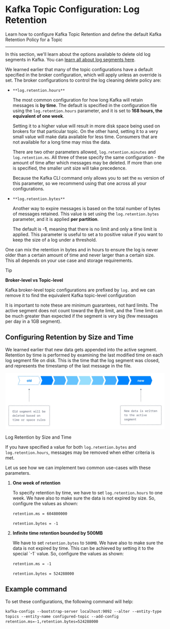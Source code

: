 Kafka Topic Configuration: Log Retention
========================================

Learn how to configure Kafka Topic Retention and define the default Kafka Retention Policy for a Topic

* * *

In this section, we'll learn about the options available to delete old log segments in Kafka. You can [learn all about log segments here](/kafka/kafka-topics-internals-segments-and-indexes/).

We learned earlier that many of the topic configurations have a default specified in the broker configuration, which will apply unless an override is set. The broker configurations to control the log cleaning delete policy are:

*   `**log.retention.hours**`
    
    The most common configuration for how long Kafka will retain messages is **by time**. The default is specified in the configuration file using the `log.retention.hours` parameter, and it is set to **168 hours, the equivalent of one week**.
    
    Setting it to a higher value will result in more disk space being used on brokers for that particular topic. On the other hand, setting it to a very small value will make data available for less time. Consumers that are not available for a long time may miss the data.
    
    There are two other parameters allowed, `log.retention.minutes` and `log.retention.ms`. All three of these specify the same configuration - the amount of time after which messages may be deleted. If more than one is specified, the smaller unit size will take precedence.
    
    Because the Kafka CLI command only allows you to set the `ms` version of this parameter, so we recommend using that one across all your configurations.
    

*   `**log.retention.bytes**`
    
    Another way to expire messages is based on the total number of bytes of messages retained. This value is set using the `log.retention.bytes` parameter, and it is applied **per partition**.
    
    The default is **\-1**, meaning that there is no limit and only a time limit is applied. This parameter is useful to set a to positive value if you want to keep the size of a log under a threshold.
    

One can mix the retention in bytes and in hours to ensure the log is never older than a certain amount of time and never larger than a certain size. This all depends on your use case and storage requirements.

> [!TIP]
> **Broker-level vs Topic-level**
>
> Kafka broker-level topic configurations are prefixed by `log.` and we can remove it to find the equivalent Kafka topic-level configuration

It is important to note these are minimum guarantees, not hard limits. The active segment does not count toward the Byte limit, and the Time limit can be much greater than expected if the segment is very big (few messages per day in a 1GB segment).

Configuring Retention by Size and Time
--------------------------------------

[](#Configuring-Retention-by-Size-and-Time-0)

We learned earlier that new data gets appended into the active segment. Retention by time is performed by examining the last modified time on each log segment file on disk. This is the time that the log segment was closed, and represents the timestamp of the last message in the file.

![Diagram illustrating the process Kafka uses to delete old log segments based on the time or size rules configured for the Kafka Topic.](../../static/images/Adv_Kafka_Topic_Log_Comp_1.webp "Kafka Topic Log Retention - Size & Time")

Log Retention by Size and Time

If you have specified a value for both `log.retention.bytes` and `log.retention.hours`, messages may be removed when either criteria is met.

Let us see how we can implement two common use-cases with these parameters.

1.  **One week of retention**
    
    To specify retention by time, we have to set `log.retention.hours` to one week. We have also to make sure the data is not expired by size. So, configure the values as shown:
    
    `retention.ms = 604800000`
    
    `retention.bytes = -1`
    
2.  **Infinite time retention bounded by 500MB**
    
    We have to set `retention.bytes` to `500MB`. We have also to make sure the data is not expired by time. This can be achieved by setting it to the special \`-1\` value. So, configure the values as shown:
    
    `retention.ms = -1`
    
    `retention.bytes = 524288000`
    

Example command
---------------

[](#Example-command-1)

To set these configurations, the following command will help:

```
kafka-configs --bootstrap-server localhost:9092 --alter --entity-type topics --entity-name configured-topic --add-config retention.ms=-1,retention.bytes=524288000
```